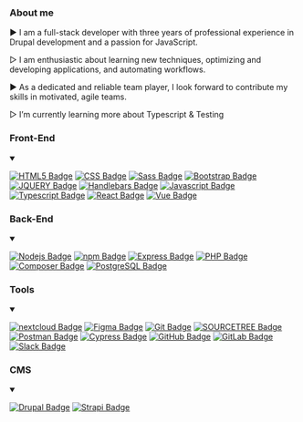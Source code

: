 ### About me


 ▶︎ I am a full-stack developer with three years of professional experience in Drupal development and a passion for JavaScript.
 
 ▷ I am enthusiastic about learning new techniques, optimizing and developing applications, and automating workflows. 
 
 ▶︎  As a dedicated and reliable team player, I look forward to contribute my skills in motivated, agile teams. 
 
 ▷ I’m currently learning more about Typescript & Testing



### Front-End
<details open>
<summary></summary>
  

[![HTML5 Badge](https://img.shields.io/badge/-HTML5-E34F26?style=for-the-badge&labelColor=black&logo=html5&logoColor=E34F26)](#) [![CSS Badge](https://img.shields.io/badge/-CSS3-1572B6?style=for-the-badge&labelColor=302d2d&logo=css3&logoColor=1572B6)](#) [![Sass Badge](https://img.shields.io/badge/-SASS-CC6699?style=for-the-badge&labelColor=302d2d&logo=sass&logoColor=CC6699)](#) [![Bootstrap Badge](https://img.shields.io/badge/-Bootstrap-7952B3?style=for-the-badge&labelColor=302d2d&logo=bootstrap&logoColor=7952B3)](#) [![JQUERY Badge](https://img.shields.io/badge/-jQuery-0769AD?style=for-the-badge&labelColor=302d2d&logo=jquery&logoColor=0769AD)](#) [![Handlebars Badge](https://img.shields.io/badge/-handlebars.js-000000?style=for-the-badge&labelColor=f7efef&logo=handlebars.js&logoColor=000000)](#) [![Javascript Badge](https://img.shields.io/badge/-JavaScript-F0DB4F?style=for-the-badge&labelColor=302d2d&logo=javascript&logoColor=F0DB4F)](#) [![Typescript Badge](https://img.shields.io/badge/-Typescript-3178C6?style=for-the-badge&labelColor=302d2d&logo=typescript&logoColor=3178C6)](#) [![React Badge](https://img.shields.io/badge/-React-61DAFB?style=for-the-badge&labelColor=302d2d&logo=react&logoColor=61DAFB)](#) [![Vue Badge](https://img.shields.io/badge/-Vue.js-4FC08D?style=for-the-badge&labelColor=302d2d&logo=vue.js&logoColor=4FC08D)](#) 
</details>

### Back-End
<details open>
<summary></summary>
  
 [![Nodejs Badge](https://img.shields.io/badge/-Nodejs-3C873A?style=for-the-badge&labelColor=302d2d&logo=node.js&logoColor=3C873A)](#) [![npm Badge](https://img.shields.io/badge/-npm-CB3837?style=for-the-badge&labelColor=f7efef&logo=npm&logoColor=CB3837)](#)  [![Express Badge](https://img.shields.io/badge/-Express-000000?style=for-the-badge&labelColor=f7efef&logo=express&logoColor=000000)](#) [![PHP Badge](https://img.shields.io/badge/-PHP-777BB4?style=for-the-badge&labelColor=302d2d&logo=php&logoColor=777BB4)](#) [![Composer Badge](https://img.shields.io/badge/-Composer-885630?style=for-the-badge&labelColor=f7efef&logo=composer&logoColor=885630)](#) [![PostgreSQL Badge](https://img.shields.io/badge/-PostgreSQL-4169E1?style=for-the-badge&labelColor=f7efef&logo=postgreSQL&logoColor=4169E1)](#)
  
</details>

### Tools
<details open>
<summary></summary>
  
 [![nextcloud Badge](https://img.shields.io/badge/-Nextcloud-0082C9?style=for-the-badge&labelColor=302d2d&logo=nextcloud&logoColor=0082C9)](#)   [![Figma Badge](https://img.shields.io/badge/-Figma-F24E1E?style=for-the-badge&labelColor=302d2d&logo=figma&logoColor=F24E1E)](#) 
 [![Git Badge](https://img.shields.io/badge/-Git-F24E1E?style=for-the-badge&labelColor=302d2d&logo=git&logoColor=F24E1E)](#)  [![SOURCETREE Badge](https://img.shields.io/badge/-Sourcetree-0052CC?style=for-the-badge&labelColor=f7efef&logo=sourcetree&logoColor=0052CC)](#)  [![Postman Badge](https://img.shields.io/badge/-Postman-FF6C37?style=for-the-badge&labelColor=302d2d&logo=postman&logoColor=FF6C37)](#) [![Cypress Badge](https://img.shields.io/badge/-cypress-17202C?style=for-the-badge&labelColor=f7efef&logo=cypress&logoColor=17202C)](#)  [![GitHub Badge](https://img.shields.io/badge/-GitHub-181717?style=for-the-badge&labelColor=f7efef&logo=github&logoColor=181717)](#)  [![GitLab Badge](https://img.shields.io/badge/-GitLab-FCA121?style=for-the-badge&labelColor=302d2d&logo=gitlab&logoColor=FCA121)](#)  [![Slack Badge](https://img.shields.io/badge/-Slack-4A154B?style=for-the-badge&labelColor=f7efef&logo=slack&logoColor=4A154B)](#)
  
</details>


### CMS
<details open>
<summary></summary>
  
 [![Drupal Badge](https://img.shields.io/badge/-Drupal-0678BE?style=for-the-badge&labelColor=302d2d&logo=drupal&logoColor=0678BE)](#) [![Strapi Badge](https://img.shields.io/badge/-Strapi-2F2E8B?style=for-the-badge&labelColor=f7efef&logo=strapi&logoColor=2F2E8B)](#)
  
</details>

 

